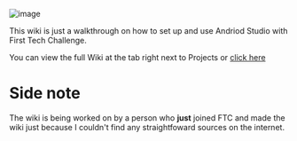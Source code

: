 ![image](https://user-images.githubusercontent.com/68248147/192424024-490fc963-39d3-4a95-b288-0784d23b912a.png)

This wiki is just a walkthrough on how to set up and use Andriod Studio with First Tech Challenge.

You can view the full Wiki at the tab right next to Projects or [click here](https://github.com/Ne-k/FTC-Andriod-Studio-Wiki/wiki)

# Side note
The wiki is being worked on by a person who **just** joined FTC and made the wiki just because I couldn't find any straightfoward sources on the internet. 

